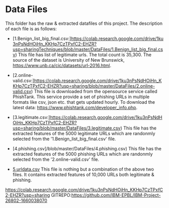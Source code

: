 # Data Files

This folder has the raw & extracted datafiles of this project. The description of each file is as follows:

* [1.Benign_list_big_final.csv:]https://colab.research.google.com/drive/1ku3nPsNdHOiHn_KKHp7CzTPxfC2-EHZR?usp=sharingTechniques/blob/master/DataFiles/1.Benign_list_big_final.csv) This file has list of legitimate urls. The total count is 35,300. The source of the dataset is University of New Brunswick, https://www.unb.ca/cic/datasets/url-2016.html. 

* [2.online-valid.csv:]https://colab.research.google.com/drive/1ku3nPsNdHOiHn_KKHp7CzTPxfC2-EHZR?usp=sharing/blob/master/DataFiles/2.online-valid.csv) This file is downloaded from the opensource service called PhishTank. This service provide a set of phishing URLs in multiple formats like csv, json etc. that gets updated hourly. To download the latest data: https://www.phishtank.com/developer_info.php.

* [3.legitimate.csv:]https://colab.research.google.com/drive/1ku3nPsNdHOiHn_KKHp7CzTPxfC2-EHZR?usp=sharing/blob/master/DataFiles/3.legitimate.csv) This file has the extracted features of the 5000 legitimate URLs which are randonmly selected from the '1.Benign_list_big_final.csv' file.

* [4.phishing.csv]/blob/master/DataFiles/4.phishing.csv) This file has the extracted features of the 5000 phishing URLs which are randonmly selected from the '2.online-valid.csv' file.

* [5.urldata.csv](https://github.com/shreyagopal/Phishing-Website-Detection-by-Machine-Learning-Techniques/blob/master/DataFiles/5.urldata.csv) This file is nothing but a combination of the above two files. It contains extracted features of 10,000 URLs both legitimate & phishing.


https://colab.research.google.com/drive/1ku3nPsNdHOiHn_KKHp7CzTPxfC2-EHZR?usp=sharing
GITREPO:https://github.com/IBM-EPBL/IBM-Project-26802-1660038070
